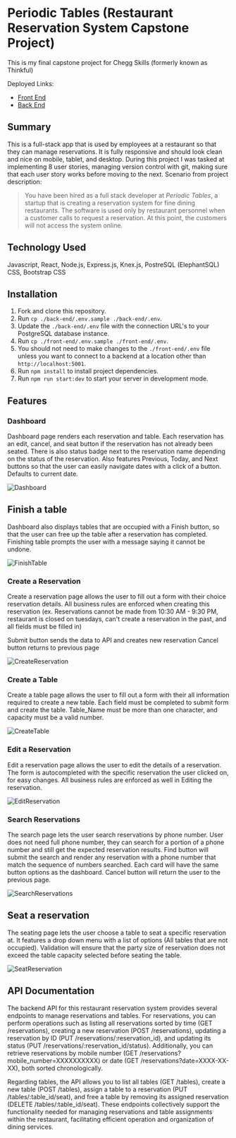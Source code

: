 # Periodic Tables (Restaurant Reservation System Capstone Project)

This is my final capstone project for Chegg Skills (formerly known as Thinkful)

Deployed Links:
- [Front End](https://restaurant-reservation-capstone-jxpi.onrender.com/dashboard)
- [Back End](https://restaurant-reservation-backend-4468.onrender.com/reservations)

## Summary

This is a full-stack app that is used by employees at a restaurant so that they can manage reservations. It is fully responsive and should look clean and nice on mobile, tablet, and desktop. During this project I was tasked at implementing 8 user stories, managing version control with git, making sure that each user story works before moving to the next.
Scenario from project description:

> You have been hired as a full stack developer at _Periodic Tables_, a startup that is creating a reservation system for fine dining restaurants.
> The software is used only by restaurant personnel when a customer calls to request a reservation.
> At this point, the customers will not access the system online.

## Technology Used
Javascript, React, Node.js, Express.js, Knex.js, PostreSQL (ElephantSQL) CSS, Bootstrap CSS

## Installation

1. Fork and clone this repository.
1. Run `cp ./back-end/.env.sample ./back-end/.env`.
1. Update the `./back-end/.env` file with the connection URL's to your PostgreSQL database instance.
1. Run `cp ./front-end/.env.sample ./front-end/.env`.
1. You should not need to make changes to the `./front-end/.env` file unless you want to connect to a backend at a location other than `http://localhost:5001`.
1. Run `npm install` to install project dependencies.
1. Run `npm run start:dev` to start your server in development mode.

## Features

### Dashboard
Dashboard page renders each reservation and table. Each reservation has an edit, cancel, and seat button if the reservation has not already been seated. There is also status badge next to the reservation name depending on the status of the reservation. Also features Previous, Today, and Next buttons so that the user can easily navigate dates with a click of a button. Defaults to current date.

![Dashboard](images/dashboard.png)

## Finish a table
Dashboard also displays tables that are occupied with a Finish button, so that the user can free up the table after a reservation has completed. Finishing table prompts the user with a message saying it cannot be undone.

![FinishTable](images/finish.png)

### Create a Reservation
Create a reservation page allows the user to fill out a form with their choice reservation details.
All business rules are enforced when creating this reservation (ex. Reservations cannot be made from 10:30 AM - 9:30 PM, restaurant is closed on tuesdays, can't create a reservation in the past, and all fields must be filled in)

Submit button sends the data to API and creates new reservation
Cancel button returns to previous page

![CreateReservation](images/createreservation.png)

### Create a Table
Create a table page allows the user to fill out a form with their all information required to create a new table.
Each field must be completed to submit form and create the table. Table_Name must be more than one character, and capacity must be a valid number.

![CreateTable](images/createtable.png)

### Edit a Reservation
Edit a reservation page allows the user to edit the details of a reservation. The form is autocompleted with the specific reservation the user clicked on, for easy changes. All business rules are enforced as well in Editing the reservation.

![EditReservation](images/editreservation.png)

### Search Reservations
The search page lets the user search reservations by phone number. User does not need full phone number, they can search for a portion of a phone number and still get the expected reservation results. 
Find button will submit the search and render any reservation with a phone number that match the sequence of numbers searched. Each card will have the same button options as the dashboard.
Cancel button will return the user to the previous page.

![SearchReservations](images/search.png)

## Seat a reservation 
The seating page lets the user choose a table to seat a specific reservation at. It features a drop down menu with a list of options (All tables that are not occupied). Validation will ensure that the party size of reservation does not exceed the table capacity selected before seating the table.

![SeatReservation](images/seatreservation.png)

## API Documentation
The backend API for this restaurant reservation system provides several endpoints to manage reservations and tables. For reservations, you can perform operations such as listing all reservations sorted by time (GET /reservations), creating a new reservation (POST /reservations), updating a reservation by ID (PUT /reservations/:reservation_id), and updating its status (PUT /reservations/:reservation_id/status). Additionally, you can retrieve reservations by mobile number (GET /reservations?mobile_number=XXXXXXXXXX) or date (GET /reservations?date=XXXX-XX-XX), both sorted chronologically.

Regarding tables, the API allows you to list all tables (GET /tables), create a new table (POST /tables), assign a table to a reservation (PUT /tables/:table_id/seat), and free a table by removing its assigned reservation (DELETE /tables/:table_id/seat). These endpoints collectively support the functionality needed for managing reservations and table assignments within the restaurant, facilitating efficient operation and organization of dining services.



